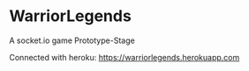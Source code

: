# WarriorLegends
A socket.io game
Prototype-Stage

Connected with heroku: https://warriorlegends.herokuapp.com
